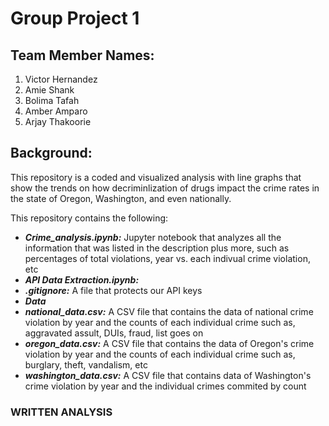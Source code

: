 # Group Project 1

## Team Member Names:
1. Victor Hernandez
2. Amie Shank
3. Bolima Tafah 
4. Amber Amparo
5. Arjay Thakoorie

## Background:
This repository is a coded and visualized analysis with line graphs that show the trends on how decriminlization of drugs impact the crime rates in the state of Oregon, Washington, and even nationally.

  This repository contains the following:
  - ***Crime_analysis.ipynb:*** Jupyter notebook that analyzes all the information that was listed in the description plus more, such as percentages of total violations, year vs. each indivual crime violation, etc
  - ***API Data Extraction.ipynb:***
  - ***.gitignore:*** A file that protects our API keys
  - ***Data***
  - ***national_data.csv:*** A CSV file that contains the data of national crime violation by year and the counts of each individual crime such as, aggravated assult, DUIs, fraud, list goes on
  - ***oregon_data.csv:*** A CSV file that contains the data of Oregon's crime violation by year and the counts of each individual crime such as, burglary, theft, vandalism, etc
  - ***washington_data.csv:*** A CSV file that contains data of Washington's crime violation by year and the individual crimes commited by count

### WRITTEN ANALYSIS
